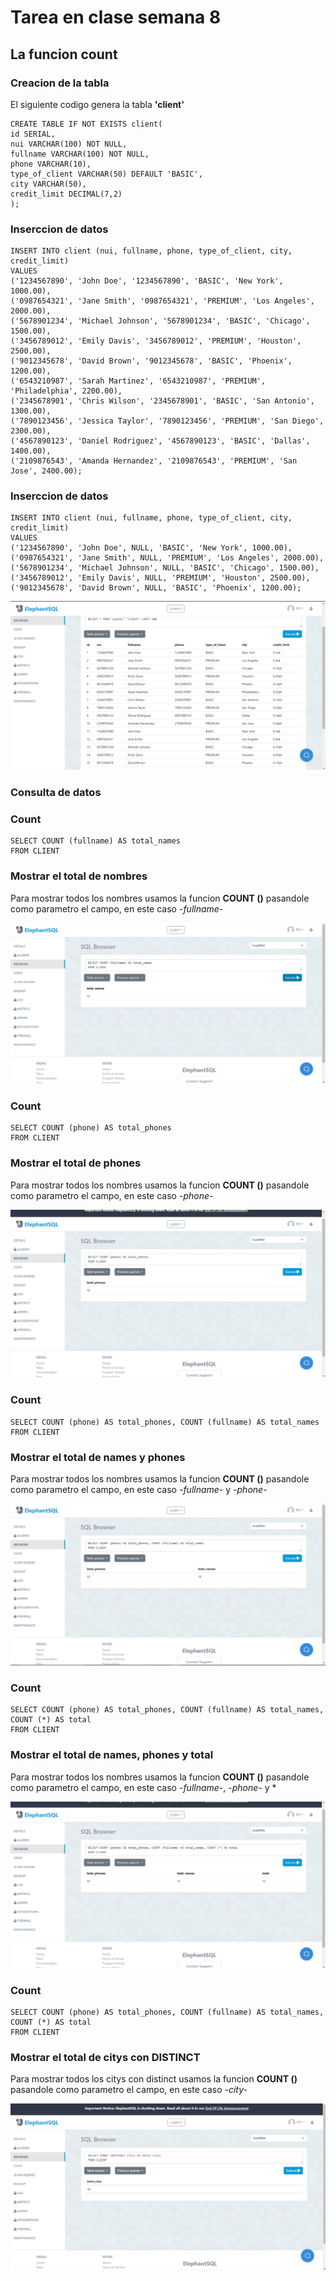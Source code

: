# Tarea en clase semana 8
## La funcion count
### Creacion  de la tabla
El siguiente codigo genera la tabla **'client'**
```
CREATE TABLE IF NOT EXISTS client(
id SERIAL,
nui VARCHAR(100) NOT NULL,
fullname VARCHAR(100) NOT NULL,
phone VARCHAR(10),
type_of_client VARCHAR(50) DEFAULT 'BASIC',
city VARCHAR(50),
credit_limit DECIMAL(7,2)
);
```
### Inserccion de datos

```
INSERT INTO client (nui, fullname, phone, type_of_client, city, credit_limit) 
VALUES 
('1234567890', 'John Doe', '1234567890', 'BASIC', 'New York', 1000.00),
('0987654321', 'Jane Smith', '0987654321', 'PREMIUM', 'Los Angeles', 2000.00),
('5678901234', 'Michael Johnson', '5678901234', 'BASIC', 'Chicago', 1500.00),
('3456789012', 'Emily Davis', '3456789012', 'PREMIUM', 'Houston', 2500.00),
('9012345678', 'David Brown', '9012345678', 'BASIC', 'Phoenix', 1200.00),
('6543210987', 'Sarah Martinez', '6543210987', 'PREMIUM', 'Philadelphia', 2200.00),
('2345678901', 'Chris Wilson', '2345678901', 'BASIC', 'San Antonio', 1300.00),
('7890123456', 'Jessica Taylor', '7890123456', 'PREMIUM', 'San Diego', 2300.00),
('4567890123', 'Daniel Rodriguez', '4567890123', 'BASIC', 'Dallas', 1400.00),
('2109876543', 'Amanda Hernandez', '2109876543', 'PREMIUM', 'San Jose', 2400.00);
```

### Inserccion de datos

```
INSERT INTO client (nui, fullname, phone, type_of_client, city, credit_limit) 
VALUES 
('1234567890', 'John Doe', NULL, 'BASIC', 'New York', 1000.00),
('0987654321', 'Jane Smith', NULL, 'PREMIUM', 'Los Angeles', 2000.00),
('5678901234', 'Michael Johnson', NULL, 'BASIC', 'Chicago', 1500.00),
('3456789012', 'Emily Davis', NULL, 'PREMIUM', 'Houston', 2500.00),
('9012345678', 'David Brown', NULL, 'BASIC', 'Phoenix', 1200.00);
```
<img src="./capturas/createtable.png"/>

### Consulta de datos
### Count
```
SELECT COUNT (fullname) AS total_names
FROM CLIENT
```

### Mostrar el total de nombres
Para mostrar todos los nombres usamos la funcion **COUNT ()** pasandole como parametro el campo, en este caso *-fullname-*

<img src="./capturas/countnames.png"/>

### Count
```
SELECT COUNT (phone) AS total_phones
FROM CLIENT
```

### Mostrar el total de phones
Para mostrar todos los nombres usamos la funcion **COUNT ()** pasandole como parametro el campo, en este caso *-phone-*

<img src="./capturas/countphones.png"/>

### Count
```
SELECT COUNT (phone) AS total_phones, COUNT (fullname) AS total_names
FROM CLIENT
```

### Mostrar el total de names y phones
Para mostrar todos los nombres usamos la funcion **COUNT ()** pasandole como parametro el campo, en este caso *-fullname-* y *-phone-*

<img src="./capturas/countnamesyphones.png"/>

### Count
```
SELECT COUNT (phone) AS total_phones, COUNT (fullname) AS total_names, COUNT (*) AS total
FROM CLIENT
```

### Mostrar el total de names, phones y total
Para mostrar todos los nombres usamos la funcion **COUNT ()** pasandole como parametro el campo, en este caso *-fullname-*, *-phone-* y *

<img src="./capturas/countnames,phonesytotal.png"/>

### Count
```
SELECT COUNT (phone) AS total_phones, COUNT (fullname) AS total_names, COUNT (*) AS total
FROM CLIENT
```

### Mostrar el total de citys con DISTINCT
Para mostrar todos los citys con distinct usamos la funcion **COUNT ()** pasandole como parametro el campo, en este caso *-city-*

<img src="./capturas/countdistinctcitys.png"/>
